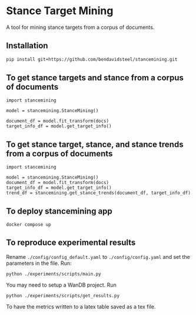# Stance Target Mining

A tool for mining stance targets from a corpus of documents.

## Installation

```bash
pip install git+https://github.com/bendavidsteel/stancemining.git
```

## To get stance targets and stance from a corpus of documents
```
import stancemining

model = stancemining.StanceMining()

document_df = model.fit_transform(docs)
target_info_df = model.get_target_info()
```

## To get stance target, stance, and stance trends from a corpus of documents
```
import stancemining

model = stancemining.StanceMining()
document_df = model.fit_transform(docs)
target_info_df = model.get_target_info()
trend_df = stancemining.get_stance_trends(document_df, target_info_df)
```

## To deploy stancemining app
```
docker compose up
```

## To reproduce experimental results
Rename `./config/config_default.yaml` to `./config/config.yaml` and set the parameters in the file.
Run:
```
python ./experiments/scripts/main.py
```

You may need to setup a WanDB project.
Run 
```
python ./experiments/scripts/get_results.py
```
To have the metrics written to a latex table saved as a tex file.




